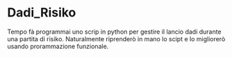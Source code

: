 # Dadi_Risiko
Tempo fà programmai uno scrip in python per gestire il lancio dadi durante una partita di risiko. Naturalmente riprenderò in mano lo scipt e lo migliorerò usando prorammazione funzionale.
